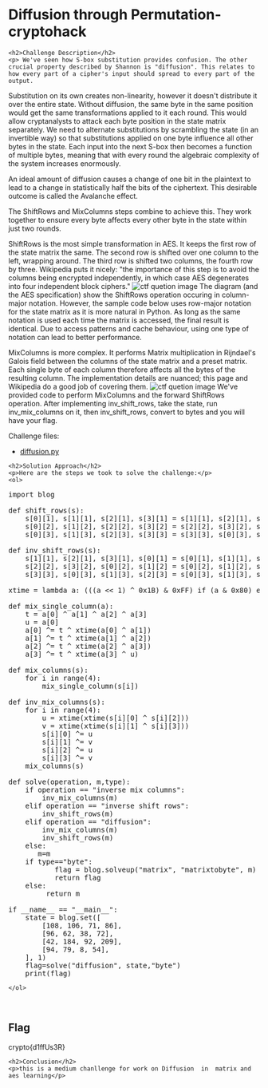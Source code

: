 <title>Diffusion through Permutation- cryptohack</title>

<!DOCTYPE html>
<html>

<body>
    <h1>Diffusion through Permutation- cryptohack</h1>

    <h2>Challenge Description</h2>
    <p> We've seen how S-box substitution provides confusion. The other crucial property described by Shannon is "diffusion". This relates to how every part of a cipher's input should spread to every part of the output.

Substitution on its own creates non-linearity, however it doesn't distribute it over the entire state. Without diffusion, the same byte in the same position would get the same transformations applied to it each round. This would allow cryptanalysts to attack each byte position in the state matrix separately. We need to alternate substitutions by scrambling the state (in an invertible way) so that substitutions applied on one byte influence all other bytes in the state. Each input into the next S-box then becomes a function of multiple bytes, meaning that with every round the algebraic complexity of the system increases enormously.

An ideal amount of diffusion causes a change of one bit in the plaintext to lead to a change in statistically half the bits of the ciphertext. This desirable outcome is called the Avalanche effect.


The ShiftRows and MixColumns steps combine to achieve this. They work together to ensure every byte affects every other byte in the state within just two rounds.

ShiftRows is the most simple transformation in AES. It keeps the first row of the state matrix the same. The second row is shifted over one column to the left, wrapping around. The third row is shifted two columns, the fourth row by three. Wikipedia puts it nicely: "the importance of this step is to avoid the columns being encrypted independently, in which case AES degenerates into four independent block ciphers."
  <img src=" https://cybersecctf.github.io/blog/2024/practice/cryptohack/symmenticcryptography/DiffusionthroughPermutation/ShiftRows.png" alt="ctf quetion image" class="inline"/>
The diagram (and the AES specification) show the ShiftRows operation occuring in column-major notation. However, the sample code below uses row-major notation for the state matrix as it is more natural in Python. As long as the same notation is used each time the matrix is accessed, the final result is identical. Due to access patterns and cache behaviour, using one type of notation can lead to better performance.


MixColumns is more complex. It performs Matrix multiplication in Rijndael's Galois field between the columns of the state matrix and a preset matrix. Each single byte of each column therefore affects all the bytes of the resulting column. The implementation details are nuanced; this page and Wikipedia do a good job of covering them.
 <img src=" https://cybersecctf.github.io/blog/2024/practice/cryptohack/symmenticcryptography/DiffusionthroughPermutation/ShiftRows.png" alt="ctf quetion image" class="inline"/>
We've provided code to perform MixColumns and the forward ShiftRows operation. After implementing inv_shift_rows, take the state, run inv_mix_columns on it, then inv_shift_rows, convert to bytes and you will have your flag.

Challenge files:
  - <a href="https://cybersecctf.github.io/blog/2024/practice/cryptohack/symmenticcryptography/DiffusionthroughPermutation/diffusion.py">diffusion.py</a>
</p>
 
    <h2>Solution Approach</h2>
    <p>Here are the steps we took to solve the challenge:</p>
    <ol>
<pre>
import blog

def shift_rows(s):
    s[0][1], s[1][1], s[2][1], s[3][1] = s[1][1], s[2][1], s[3][1], s[0][1]
    s[0][2], s[1][2], s[2][2], s[3][2] = s[2][2], s[3][2], s[0][2], s[1][2]
    s[0][3], s[1][3], s[2][3], s[3][3] = s[3][3], s[0][3], s[1][3], s[2][3]

def inv_shift_rows(s):
    s[1][1], s[2][1], s[3][1], s[0][1] = s[0][1], s[1][1], s[2][1], s[3][1]
    s[2][2], s[3][2], s[0][2], s[1][2] = s[0][2], s[1][2], s[2][2], s[3][2]
    s[3][3], s[0][3], s[1][3], s[2][3] = s[0][3], s[1][3], s[2][3], s[3][3]

xtime = lambda a: (((a << 1) ^ 0x1B) & 0xFF) if (a & 0x80) else (a << 1)

def mix_single_column(a):
    t = a[0] ^ a[1] ^ a[2] ^ a[3]
    u = a[0]
    a[0] ^= t ^ xtime(a[0] ^ a[1])
    a[1] ^= t ^ xtime(a[1] ^ a[2])
    a[2] ^= t ^ xtime(a[2] ^ a[3])
    a[3] ^= t ^ xtime(a[3] ^ u)

def mix_columns(s):
    for i in range(4):
        mix_single_column(s[i])

def inv_mix_columns(s):
    for i in range(4):
        u = xtime(xtime(s[i][0] ^ s[i][2]))
        v = xtime(xtime(s[i][1] ^ s[i][3]))
        s[i][0] ^= u
        s[i][1] ^= v
        s[i][2] ^= u
        s[i][3] ^= v
    mix_columns(s)

def solve(operation, m,type):
    if operation == "inverse mix columns":
        inv_mix_columns(m)
    elif operation == "inverse shift rows":
        inv_shift_rows(m)
    elif operation == "diffusion":
        inv_mix_columns(m)
        inv_shift_rows(m)
    else:
       m=m       
    if type=="byte":
           flag = blog.solveup("matrix", "matrixtobyte", m) 
           return flag
    else:
         return m         
                 
if __name__ == "__main__":
    state = blog.set([
        [108, 106, 71, 86],
        [96, 62, 38, 72],
        [42, 184, 92, 209],
        [94, 79, 8, 54],
    ], 1)
    flag=solve("diffusion", state,"byte")
    print(flag)   
</pre>
    
    </ol>
<br>
    <h2>Flag</h2>
    <p class="flag">crypto{d1ffUs3R}
</p>

    <h2>Conclusion</h2>
    <p>this is a medium chanllenge for work on Diffusion  in  matrix and aes learning</p>
</body>
</html>





